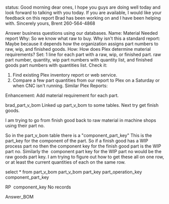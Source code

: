 status:
Good morning dear ones,
I hope you guys are doing well today and look forward to talking with you today.
If you are available, I would like your feedback on this report Brad has been working on and I have been helping with.
Sincerely yours,
Brent 260-564-4868

Answer business questions using our databases. 
Name: Material Needed report
Why: So we know what raw to buy.
Why isn't this a standard report: Maybe because it depends how the organization assigns part numbers to raw, wip, and finished goods.
How: How does Plex determine material requirements?
Set: 1 line for each part with a raw, wip, or finished part.
raw part number, quantity, wip part numbers with quantity list, and finished goods part numbers with quantities list.
Check it:
1. Find existing Plex inventory report or web service.
2. Compare a few part quantities from our report to Plex on a Saturday or when CNC isn't running.
Similar Plex Reports:

Enhancement:
Add material requirement for each part.

brad_part_v_bom
Linked up part_v_bom to some tables.
Next try get finish goods.

I am trying to go from finish good back to raw material in machine shops using their part no.

So in the part_v_bom table there is a "component_part_key" This is the part_key for the component of the part. So if a finish good has a WIP process part no then the component key for the finish good part is the WIP part no. Similarly the  component part key for the WIP part no would be the raw goods part key. I am trying to figure out how to get these all on one row, or at least the current quantities of each on the same row.

select * from part_v_bom
part_v_bom
part_key
part_operation_key
component_part_key


RP 
component_key 
No records

Answer_BOM